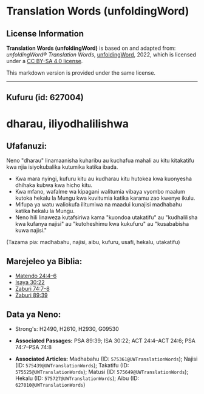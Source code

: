 # Translation Words (unfoldingWord)

## License Information

**Translation Words (unfoldingWord)** is based on and adapted from: _unfoldingWord® Translation Words_, [unfoldingWord](https://unfoldingword.org/utw), 2022, which is licensed under a [CC BY-SA 4.0 license](https://creativecommons.org/licenses/by-sa/4.0/legalcode.en).

This markdown version is provided under the same license.



--------------------------------

## Kufuru (id: 627004)

dharau, iliyodhalilishwa
========================

Ufafanuzi:
----------

Neno "dharau" linamaanisha kuharibu au kuchafua mahali au kitu kitakatifu kwa njia isiyokubalika kutumika katika ibada.

* Kwa mara nyingi, kufuru kitu au kudharau kitu hutokea kwa kuonyesha dhihaka kubwa kwa hicho kitu.
* Kwa mfano, wafalme wa kipagani walitumia vibaya vyombo maalum kutoka hekalu la Mungu kwa kuvitumia katika karamu zao kwenye ikulu.
* Mifupa ya watu waliokufa ilitumiwa na maadui kunajisi madhabahu katika hekalu la Mungu.
* Neno hili linaweza kutafsiriwa kama "kuondoa utakatifu" au "kudhalilisha kwa kufanya najisi" au "kutoheshimu kwa kukufuru" au "kusababisha kuwa najisi."

(Tazama pia: madhabahu, najisi, aibu, kufuru, usafi, hekalu, utakatifu)

Marejeleo ya Biblia:
--------------------

* [Matendo 24:4–6](https://ref.ly/Acts24:4-Acts24:6)
* [Isaya 30:22](https://ref.ly/Isa30:22)
* [Zaburi 74:7–8](https://ref.ly/Ps74:7-Ps74:8)
* [Zaburi 89:39](https://ref.ly/Ps89:39)

Data ya Neno:
-------------

* Strong's: H2490, H2610, H2930, G09530

* **Associated Passages:** PSA 89:39; ISA 30:22; ACT 24:4–ACT 24:6; PSA 74:7–PSA 74:8
* **Associated Articles:** Madhabahu (ID: `575361@UWTranslationWords`); Najisi (ID: `575439@UWTranslationWords`); Takatifu (ID: `575525@UWTranslationWords`); Matusi (ID: `575649@UWTranslationWords`); Hekalu (ID: `575727@UWTranslationWords`); Aibu (ID: `627010@UWTranslationWords`)

